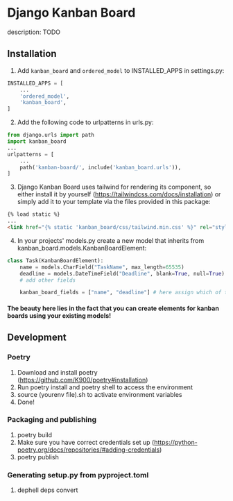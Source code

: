 # Django Kanban Board

description: TODO

## Installation

1. Add `kanban_board` and `ordered_model` to INSTALLED_APPS in settings.py:

```python
INSTALLED_APPS = [
    ...
    'ordered_model',
    'kanban_board',
]
```

2. Add the following code to urlpatterns in urls.py:

```python
from django.urls import path
import kanban_board
...
urlpatterns = [
    ...
    path('kanban-board/', include('kanban_board.urls')),
]
```

3. Django Kanban Board uses tailwind for rendering its component, so either install it by yourself (https://tailwindcss.com/docs/installation) or simply add it to your template via the files provided in this package:

```html
{% load static %}
...
<link href="{% static 'kanban_board/css/tailwind.min.css' %}" rel="stylesheet">
```

4. In your projects' models.py create a new model that inherits from kanban_board.models.KanbanBoardElement:

```python
class Task(KanbanBoardElement):
    name = models.CharField("TaskName", max_length=65535)
    deadline = models.DateTimeField("Deadline", blank=True, null=True)
    # add other fields

    kanban_board_fields = ["name", "deadline"] # here assign which of them will be displayed on your kanban boards
```

#### The beauty here lies in the fact that you can create elements for kanban boards using your existing models!

## Development

### Poetry

1. Download and install poetry (https://github.com/K900/poetry#installation)
2. Run poetry install and poetry shell to access the environment
3. source (yourenv file).sh to activate environment variables
4. Done!

### Packaging and publishing

1. poetry build
2. Make sure you have correct credentials set up (https://python-poetry.org/docs/repositories/#adding-credentials)
3. poetry publish

### Generating setup.py from pyproject.toml

1. dephell deps convert
